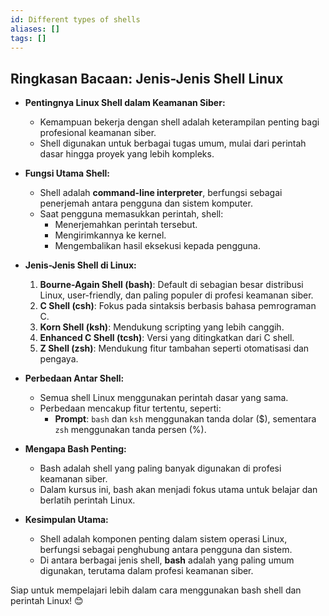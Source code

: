 ```yaml
---
id: Different types of shells
aliases: []
tags: []
---
```


## Ringkasan Bacaan: **Jenis-Jenis Shell Linux**

- **Pentingnya Linux Shell dalam Keamanan Siber:**

  - Kemampuan bekerja dengan shell adalah keterampilan penting bagi profesional keamanan siber.
  - Shell digunakan untuk berbagai tugas umum, mulai dari perintah dasar hingga proyek yang lebih kompleks.

- **Fungsi Utama Shell:**

  - Shell adalah **command-line interpreter**, berfungsi sebagai penerjemah antara pengguna dan sistem komputer.
  - Saat pengguna memasukkan perintah, shell:
    - Menerjemahkan perintah tersebut.
    - Mengirimkannya ke kernel.
    - Mengembalikan hasil eksekusi kepada pengguna.

- **Jenis-Jenis Shell di Linux:**

  1. **Bourne-Again Shell (bash)**: Default di sebagian besar distribusi Linux, user-friendly, dan paling populer di profesi keamanan siber.
  2. **C Shell (csh)**: Fokus pada sintaksis berbasis bahasa pemrograman C.
  3. **Korn Shell (ksh)**: Mendukung scripting yang lebih canggih.
  4. **Enhanced C Shell (tcsh)**: Versi yang ditingkatkan dari C shell.
  5. **Z Shell (zsh)**: Mendukung fitur tambahan seperti otomatisasi dan pengaya.

- **Perbedaan Antar Shell:**

  - Semua shell Linux menggunakan perintah dasar yang sama.
  - Perbedaan mencakup fitur tertentu, seperti:
    - **Prompt**: `bash` dan `ksh` menggunakan tanda dolar ($), sementara `zsh` menggunakan tanda persen (%).

- **Mengapa Bash Penting:**

  - Bash adalah shell yang paling banyak digunakan di profesi keamanan siber.
  - Dalam kursus ini, bash akan menjadi fokus utama untuk belajar dan berlatih perintah Linux.

- **Kesimpulan Utama:**
  - Shell adalah komponen penting dalam sistem operasi Linux, berfungsi sebagai penghubung antara pengguna dan sistem.
  - Di antara berbagai jenis shell, **bash** adalah yang paling umum digunakan, terutama dalam profesi keamanan siber.

Siap untuk mempelajari lebih dalam cara menggunakan bash shell dan perintah Linux! 😊
